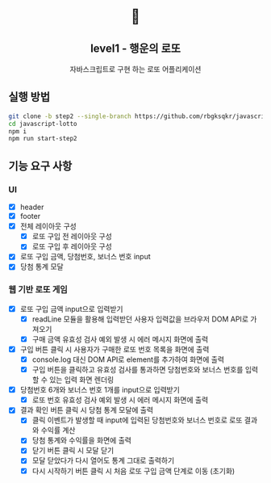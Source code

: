 <h1 align="middle">🎱</h1>
<h2 align="middle">level1 - 행운의 로또</h2>
<p align="middle">자바스크립트로 구현 하는 로또 어플리케이션</p>

## 실행 방법
```bash
git clone -b step2 --single-branch https://github.com/rbgksqkr/javascript-lotto.git
cd javascript-lotto
npm i
npm run start-step2
```

## 기능 요구 사항

### UI
- [x] header
- [x] footer
- [x] 전체 레이아웃 구성
  - [x] 로또 구입 전 레이아웃 구성
  - [x] 로또 구입 후 레이아웃 구성
- [x] 로또 구입 금액, 당첨번호, 보너스 번호 input
- [x] 당첨 통계 모달

### 웹 기반 로또 게임
- [x] 로또 구입 금액 input으로 입력받기
  - [x] readLine 모듈을 활용해 입력받던 사용자 입력값을 브라우저 DOM API로 가져오기
  - [x] 구매 금액 유효성 검사 예외 발생 시 에러 메시지 화면에 출력
- [x] 구입 버튼 클릭 시 사용자가 구매한 로또 번호 목록을 화면에 출력
  - [x] console.log 대신 DOM API로 element를 추가하여 화면에 출력
  - [x] 구입 버튼을 클릭하고 유효성 검사를 통과하면 당첨번호와 보너스 번호를 입력할 수 있는 입력 화면 렌더링
- [x] 당첨번호 6개와 보너스 번호 1개를 input으로 입력받기
  - [x] 로또 번호 유효성 검사 예외 발생 시 에러 메시지 화면에 출력
- [x] 결과 확인 버튼 클릭 시 당첨 통계 모달에 출력
  - [x] 클릭 이벤트가 발생할 때 input에 입력된 당첨번호와 보너스 번호로 로또 결과와 수익률 계산
  - [x] 당첨 통계와 수익률을 화면에 출력
  - [x] 닫기 버튼 클릭 시 모달 닫기
  - [x] 모달 닫았다가 다시 열어도 통계 그대로 출력하기
  - [x] 다시 시작하기 버튼 클릭 시 처음 로또 구입 금액 단계로 이동 (초기화)